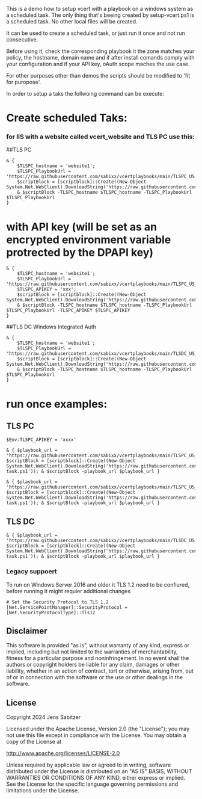 This is a demo how to setup vcert with a playbook on a windows system as a scheduled task. 
The only thing that's beeing created by setup-vcert.ps1 is a scheduled task.
No other local files will be created. 

It can be used to create a scheduled task, or just run it once and not run consecutive.

Before using it, check the corresponding playbook it the zone matches your policy, the hostname, domain name and if after install comands comply with your configuration and if your API key, oAuth scope maches the use case.

For other purposes other than demos the scripts should be modified to 'fit for puropose'.

In order to setup a taks the follwoing command can be execute:
 

# Create scheduled Taks:

### for IIS with a website called vcert_website and TLS PC use this:
##TLS PC
```
& {
    $TLSPC_hostname = 'website1';
    $TLSPC_PlaybookUrl = 'https://raw.githubusercontent.com/sabixx/vcertplaybooks/main/TLSPC_US_IIS.yaml';
    $scriptBlock = [scriptblock]::Create((New-Object System.Net.WebClient).DownloadString('https://raw.githubusercontent.com/sabixx/vcertplaybooks/main/setup_vcert.ps1'));
    & $scriptBlock -TLSPC_hostname $TLSPC_hostname -TLSPC_PlaybookUrl $TLSPC_PlaybookUrl
}
```
# with API key (will be set as an encrypted environment variable protrected by the DPAPI key)
```
& {
    $TLSPC_hostname = 'website1';
    $TLSPC_PlaybookUrl = 'https://raw.githubusercontent.com/sabixx/vcertplaybooks/main/TLSPC_US_IIS.yaml';
    $TLSPC_APIKEY = 'xxx';
    $scriptBlock = [scriptblock]::Create((New-Object System.Net.WebClient).DownloadString('https://raw.githubusercontent.com/sabixx/vcertplaybooks/main/setup_vcert.ps1'));
    & $scriptBlock -TLSPC_hostname $TLSPC_hostname -TLSPC_PlaybookUrl $TLSPC_PlaybookUrl -TLSPC_APIKEY $TLSPC_APIKEY
}
```
##TLS DC
Windows Integrated Auth
```
& {
    $TLSPC_hostname = 'website1';
    $TLSPC_PlaybookUrl = 'https://raw.githubusercontent.com/sabixx/vcertplaybooks/main/TLSDC_US_IIS_No_Install.yaml';
    $scriptBlock = [scriptblock]::Create((New-Object System.Net.WebClient).DownloadString('https://raw.githubusercontent.com/sabixx/vcertplaybooks/main/setup_vcert.ps1'));
    & $scriptBlock -TLSPC_hostname $TLSPC_hostname -TLSPC_PlaybookUrl $TLSPC_PlaybookUrl
}
```

# run once examples:

## TLS PC
``` 
$Env:TLSPC_APIKEY = 'xxxx'
```

```
& { $playbook_url = 'https://raw.githubusercontent.com/sabixx/vcertplaybooks/main/TLSPC_US_IIS_No_Install.yaml'; $scriptBlock = [scriptblock]::Create((New-Object System.Net.WebClient).DownloadString('https://raw.githubusercontent.com/sabixx/vcertplaybooks/main/vcert-task.ps1')); & $scriptBlock -playbook_url $playbook_url }
```

```
& { $playbook_url = 'https://raw.githubusercontent.com/sabixx/vcertplaybooks/main/TLSPC_US_IIS_P12.yaml'; $scriptBlock = [scriptblock]::Create((New-Object System.Net.WebClient).DownloadString('https://raw.githubusercontent.com/sabixx/vcertplaybooks/main/vcert-task.ps1')); & $scriptBlock -playbook_url $playbook_url }
```

## TLS DC
```
& { $playbook_url = 'https://raw.githubusercontent.com/sabixx/vcertplaybooks/main/TLSDC_US_IIS_No_Install.yaml'; $scriptBlock = [scriptblock]::Create((New-Object System.Net.WebClient).DownloadString('https://raw.githubusercontent.com/sabixx/vcertplaybooks/main/vcert-task.ps1')); & $scriptBlock -playbook_url $playbook_url }
```


### Legacy suppoert

To run on Windows Server 2016 and older it TLS 1.2 need to be confiured, before running
It might requier additional changes
```
# Set the Security Protocol to TLS 1.2
[Net.ServicePointManager]::SecurityProtocol = [Net.SecurityProtocolType]::Tls12
 ```





## Disclaimer

This software is provided "as is", without warranty of any kind, express or
implied, including but not limited to the warranties of merchantability,
fitness for a particular purpose and noninfringement. In no event shall the
authors or copyright holders be liable for any claim, damages or other
liability, whether in an action of contract, tort or otherwise, arising from,
out of or in connection with the software or the use or other dealings in the
software.


## License

Copyright 2024 Jens Sabitzer

Licensed under the Apache License, Version 2.0 (the "License");
you may not use this file except in compliance with the License.
You may obtain a copy of the License at

   http://www.apache.org/licenses/LICENSE-2.0

Unless required by applicable law or agreed to in writing, software
distributed under the License is distributed on an "AS IS" BASIS,
WITHOUT WARRANTIES OR CONDITIONS OF ANY KIND, either express or implied.
See the License for the specific language governing permissions and
limitations under the License.